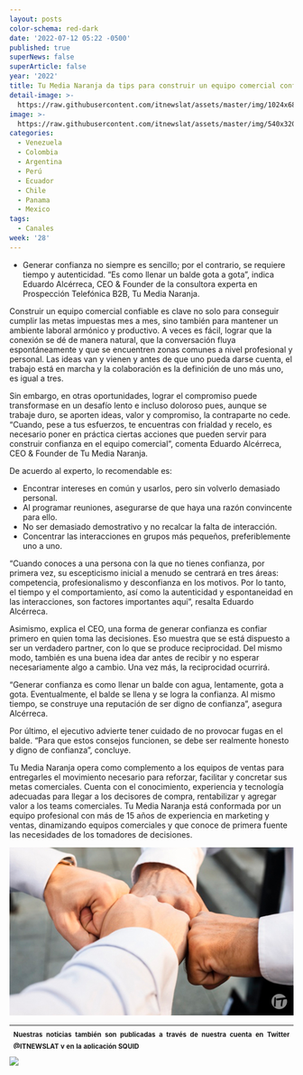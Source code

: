 ```yaml
---
layout: posts
color-schema: red-dark
date: '2022-07-12 05:22 -0500'
published: true
superNews: false
superArticle: false
year: '2022'
title: Tu Media Naranja da tips para construir un equipo comercial confiable
detail-image: >-
  https://raw.githubusercontent.com/itnewslat/assets/master/img/1024x680/cuatro-punos-g.jpg
image: >-
  https://raw.githubusercontent.com/itnewslat/assets/master/img/540x320/cuatro-punos-p.jpg
categories:
  - Venezuela
  - Colombia
  - Argentina
  - Perú
  - Ecuador
  - Chile
  - Panama
  - Mexico
tags:
  - Canales
week: '28'
---
```

- Generar confianza no siempre es sencillo; por el contrario, se requiere tiempo y autenticidad. “Es como llenar un balde gota a gota”, indica Eduardo Alcérreca, CEO & Founder de la consultora experta en Prospección Telefónica B2B, Tu Media Naranja.

Construir un equipo comercial confiable es clave no solo para conseguir cumplir las metas impuestas mes a mes, sino también para mantener un ambiente laboral armónico y productivo. A veces es fácil, lograr que la conexión se dé de manera natural, que la conversación fluya espontáneamente y que se encuentren zonas comunes a nivel profesional y personal. Las ideas van y vienen y antes de que uno pueda darse cuenta, el trabajo está en marcha y la colaboración es la definición de uno más uno, es igual a tres.

Sin embargo, en otras oportunidades, lograr el compromiso puede transformase en un desafío lento e incluso doloroso pues, aunque se trabaje duro, se aporten ideas, valor y compromiso, la contraparte no cede. “Cuando, pese a tus esfuerzos, te encuentras con frialdad y recelo, es necesario poner en práctica ciertas acciones que pueden servir para construir confianza en el equipo comercial”, comenta Eduardo Alcérreca, CEO & Founder de Tu Media Naranja.

De acuerdo al experto, lo recomendable es:

-	Encontrar intereses en común y usarlos, pero sin volverlo demasiado personal.
-	Al programar reuniones, asegurarse de que haya una razón convincente para ello.
-	No ser demasiado demostrativo y no recalcar la falta de interacción.
-	Concentrar las interacciones en grupos más pequeños, preferiblemente uno a uno.

“Cuando conoces a una persona con la que no tienes confianza, por primera vez, su escepticismo inicial a menudo se centrará en tres áreas: competencia, profesionalismo y desconfianza en los motivos. Por lo tanto, el tiempo y el comportamiento, así como la autenticidad y espontaneidad en las interacciones, son factores importantes aquí”, resalta Eduardo Alcérreca.

Asimismo, explica el CEO, una forma de generar confianza es confiar primero en quien toma las decisiones. Eso muestra que se está dispuesto a ser un verdadero partner, con lo que se produce reciprocidad. Del mismo modo, también es una buena idea dar antes de recibir y no esperar necesariamente algo a cambio. Una vez más, la reciprocidad ocurrirá.

“Generar confianza es como llenar un balde con agua, lentamente, gota a gota. Eventualmente, el balde se llena y se logra la confianza. Al mismo tiempo, se construye una reputación de ser digno de confianza”, asegura Alcérreca.

Por último, el ejecutivo advierte tener cuidado de no provocar fugas en el balde. “Para que estos consejos funcionen, se debe ser realmente honesto y digno de confianza”, concluye.

Tu Media Naranja opera como complemento a los equipos de ventas para entregarles el movimiento necesario para reforzar, facilitar y concretar sus metas comerciales.  Cuenta con el conocimiento, experiencia y tecnología adecuadas para llegar a los decisores de compra, rentabilizar y agregar valor a los teams comerciales.
Tu Media Naranja está conformada por un equipo profesional con más de 15 años de experiencia en marketing y ventas, dinamizando equipos comerciales y que conoce de primera fuente las necesidades de los tomadores de decisiones.

![](https://raw.githubusercontent.com/itnewslat/assets/master/img/540x320/cuatro-punos-p.jpg)

<table style="height: 42px;" width="569">
<tbody>
<tr>
<td style="text-align: justify;"><sub><strong>Nuestras noticias también son publicadas a través de nuestra cuenta en Twitter <a href="https://twitter.com/itnewslat?lang=es">@ITNEWSLAT</a> y en la aplicación <a href="https://squidapp.co/en/">SQUID</a></strong></sub></td>
</tr>
</tbody>
</table>

<img src="https://tracker.metricool.com/c3po.jpg?hash=56f88a41e39ab42c063cc51676587a04"/>